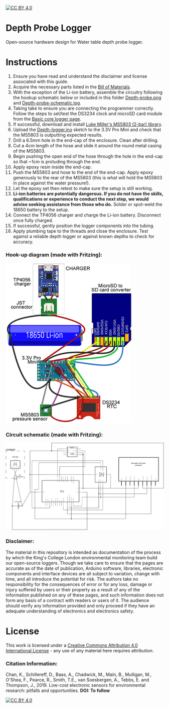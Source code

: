 [![CC BY 4.0][cc-by-shield]][cc-by]

# Depth Probe Logger
Open-source hardware design for Water table depth probe logger.

# Instructions
1. Ensure you have read and understand the disclaimer and license associated with this guide.
2. Acquire the necessary parts listed in the [Bill of Materials](https://docs.google.com/spreadsheets/d/1BAKtbqieHCemCTPPsL36uj2QXcKh0NGoTecxeYXc90M/edit#gid=1699271503).
3. With the exception of the Li-ion battery, assemble the circuitry following the hookup schematic below or included in this folder [Depth-probe.png](Depth-probe.png) and [Depth-probe-schematic.jpg](Depth-probe-schematic.jpg). 
4. Taking take to ensure you are connecting the programmer correctly. Follow the steps to set/test the DS3234 clock and microSD card module from the [Basic core logger page](https://github.com/KCLGeography/environmental-monitoring/tree/master/basic-logger).
5. If successful, download and install [Luke Miller's MS5803 (2-bar) library](http://github.com/millerlp/MS5803_02).
6. Upload the [Depth-logger.ino](Depth-logger.ino) sketch to the 3.3V Pro Mini and check that the MS5803 is outputting expected results.
7. Drill a 6.5mm hole in the end-cap of the enclosure. Clean after drilling.
8. Cut a 4cm length of the hose and slide it around the round metal casing of the MS5803.
9. Begin pushing the open end of the hose through the hole in the end-cap so that ~1cm is protuding through the end.
10. Apply epoxy resin inside the end-cap.
11. Push the MS5803 and hose to the end of the end-cap. Apply epoxy generously to the rear of the MS5803 (this is what will hold the MS5803 in place against the water pressure!).
12. Let the epoxy set then retest to make sure the setup is still working.
13. **Li-ion batteries are potentially dangerous. If you do not have the skills, qualifications or experience to conduct the next step, we would advise seeking assistance from those who do.** Solder or spot-weld the 18650 battery to the setup.
14. Connect the TP4056 charger and charge the Li-ion battery. Disconnect once fully charged.
15. If successful, gently position the logger components into the tubing.
16. Apply plumbing tape to the threads and close the enclosure. Test against a reliable depth logger or against known depths to check for accuracy.

### Hook-up diagram (made with Fritzing):
![Hook-up schematic (made with Fritzing)](Depth-probe.png)

### Circuit schematic (made with Fritzing):
![Hook-up schematic (made with Fritzing)](Depth-probe-schematic.jpg)

### Disclaimer: 
The material in this repository is intended as documentation of the process by which the King's College London environmental monitoring team build our open-source loggers. Though we take care to ensure that the pages are accurate as of the date of publication, Arduino software, libraries, electronic components and interface devices are all subject to variation, change with time, and all introduce the potential for risk. The authors take no responsibility for the consequences of error or for any loss, damage or injury suffered by users or their property as a result of any of the information published on any of these pages, and such information does not form any basis of a contract with readers or users of it. The audience should verify any information provided and only proceed if they have an adequate understanding of electronics and electronics safety.


# License
This work is licensed under a [Creative Commons Attribution 4.0 International
License][cc-by] - any use of any material here requires attribution.

### Citation Information:
Chan, K., Schillereff, D., Baas, A., Chadwick, M., Main, B., Mulligan, M., O'Shea, F., Pearce, R., Smith, T.E., van Soesbergen, A., Tebbs, E. and Thompson, J., 2019. Low-cost electronic sensors for environmental research: pitfalls and opportunities. **DOI: To follow**

[![CC BY 4.0][cc-by-image]][cc-by]

[cc-by]: http://creativecommons.org/licenses/by/4.0/
[cc-by-image]: https://i.creativecommons.org/l/by/4.0/88x31.png
[cc-by-shield]: https://img.shields.io/badge/License-CC%20BY%204.0-lightgrey.svg
